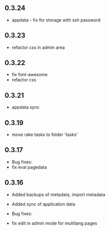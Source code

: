 ## 0.3.24

* appdata - fix for storage with ssh password


## 0.3.23

* refactor css in admin area


## 0.3.22

* fix font-awesome
* refactor css
 
 
## 0.3.21

* appdata sync


## 0.3.19

* move rake tasks to folder 'tasks'


## 0.3.17

* Bug fixes:
* fix eval pagedata


## 0.3.16

* Added backups of metadata, import metadata
* Added sync of application data

* Bug fixes:
* fix edit in admin mode for multilang pages
